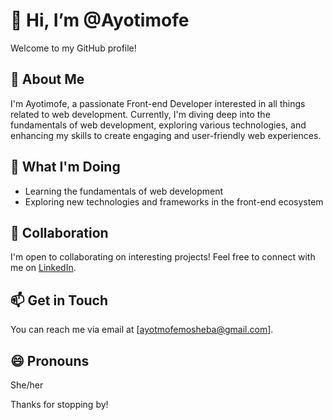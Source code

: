# 👋 Hi, I’m @Ayotimofe

Welcome to my GitHub profile!

## 👀 About Me

I'm Ayotimofe, a passionate Front-end Developer interested in all things related to web development. Currently, I'm diving deep into the fundamentals of web development, exploring various technologies, and enhancing my skills to create engaging and user-friendly web experiences.

## 🌱 What I'm Doing

- Learning the fundamentals of web development
- Exploring new technologies and frameworks in the front-end ecosystem

## 💞️ Collaboration

I'm open to collaborating on interesting projects! Feel free to connect with me on [LinkedIn](https://www.linkedin.com/in/elizabeth-sheba/).

## 📫 Get in Touch

You can reach me via email at [ayotmofemosheba@gmail.com].

## 😄 Pronouns

She/her

Thanks for stopping by!



<!---
Ayotimofe/Ayotimofe is a ✨ special ✨ repository because its `README.md` (this file) appears on your GitHub profile.
You can click the Preview link to take a look at your changes.
--->

